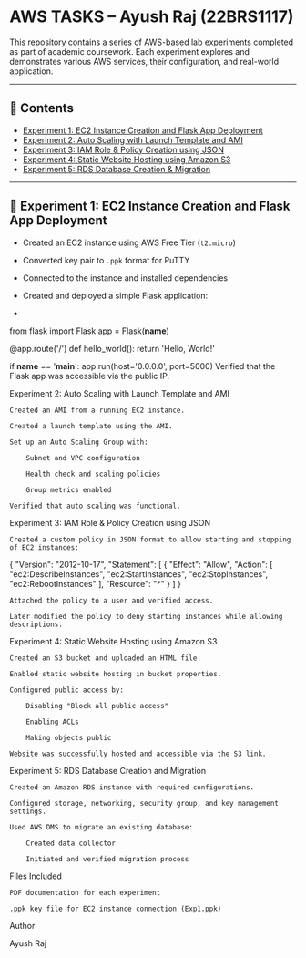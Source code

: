 # AWS TASKS – Ayush Raj (22BRS1117)

This repository contains a series of AWS-based lab experiments completed as part of academic coursework. Each experiment explores and demonstrates various AWS services, their configuration, and real-world application.

---

## 📁 Contents

- [Experiment 1: EC2 Instance Creation and Flask App Deployment](#experiment-1-ec2-instance-creation-and-flask-app-deployment)
- [Experiment 2: Auto Scaling with Launch Template and AMI](#experiment-2-auto-scaling-with-launch-template-and-ami)
- [Experiment 3: IAM Role & Policy Creation using JSON](#experiment-3-iam-role--policy-creation-using-json)
- [Experiment 4: Static Website Hosting using Amazon S3](#experiment-4-static-website-hosting-using-amazon-s3)
- [Experiment 5: RDS Database Creation & Migration](#experiment-5-rds-database-creation--migration)

---

## 🧪 Experiment 1: EC2 Instance Creation and Flask App Deployment

- Created an EC2 instance using AWS Free Tier (`t2.micro`)
- Converted key pair to `.ppk` format for PuTTY
- Connected to the instance and installed dependencies
- Created and deployed a simple Flask application:

- ```python
from flask import Flask
app = Flask(__name__)

@app.route('/')
def hello_world():
    return 'Hello, World!'

if __name__ == '__main__':
    app.run(host='0.0.0.0', port=5000)
    Verified that the Flask app was accessible via the public IP.

Experiment 2: Auto Scaling with Launch Template and AMI

    Created an AMI from a running EC2 instance.

    Created a launch template using the AMI.

    Set up an Auto Scaling Group with:

        Subnet and VPC configuration

        Health check and scaling policies

        Group metrics enabled

    Verified that auto scaling was functional.

Experiment 3: IAM Role & Policy Creation using JSON

    Created a custom policy in JSON format to allow starting and stopping of EC2 instances:

{
  "Version": "2012-10-17",
  "Statement": [
    {
      "Effect": "Allow",
      "Action": [
        "ec2:DescribeInstances",
        "ec2:StartInstances",
        "ec2:StopInstances",
        "ec2:RebootInstances"
      ],
      "Resource": "*"
    }
  ]
}

    Attached the policy to a user and verified access.

    Later modified the policy to deny starting instances while allowing descriptions.

Experiment 4: Static Website Hosting using Amazon S3

    Created an S3 bucket and uploaded an HTML file.

    Enabled static website hosting in bucket properties.

    Configured public access by:

        Disabling "Block all public access"

        Enabling ACLs

        Making objects public

    Website was successfully hosted and accessible via the S3 link.

Experiment 5: RDS Database Creation and Migration

    Created an Amazon RDS instance with required configurations.

    Configured storage, networking, security group, and key management settings.

    Used AWS DMS to migrate an existing database:

        Created data collector

        Initiated and verified migration process

Files Included

    PDF documentation for each experiment

    .ppk key file for EC2 instance connection (Exp1.ppk)

Author

Ayush Raj








